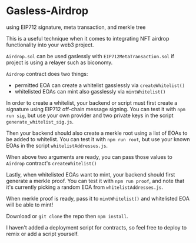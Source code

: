 # Gasless-Airdrop
using EIP712 signature, meta transaction, and merkle tree

This is a useful technique when it comes to integrating NFT airdrop functionality into your web3 project.

`Airdrop.sol` can be used gaslessly with `EIP712MetaTransaction.sol` if project is using a relayer such as biconomy.

`Airdrop` contract does two things:
- permitted EOA can create a whitelist gasslessly via `createWhitelist()`
- whitelisted EOAs can mint also gasslessly via `mintWhitelist()`

In order to create a whitelist, your backend or script must first create a signature using EIP712 off-chain message signing.
You can test it with `npm run sig`, but use your own provider and two private keys in the script `generate_whitelist_sig.js`.

Then your backend should also create a merkle root using a list of EOAs to be added to whitelist.
You can test it with `npm run root`, but use your known EOAs in the script `whitelistAddresses.js`.

When above two arguments are ready, you can pass those values to `Airdrop` contract's `createWhitelist()`

Lastly, when whitelisted EOAs want to mint, your backend should first generate a merkle proof.
You can test it with `npm run proof`, and note that it's currently picking a random EOA from `whitelistAddresses.js`.

When merkle proof is ready, pass it to `mintWhitelist()` and whitelisted EOA will be able to mint!

Download or `git clone` the repo then `npm install`. 

I haven't added a deployment script for contracts, so feel free to deploy to remix or add a script yourself.
